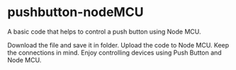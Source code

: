# pushbutton-nodeMCU
A basic code that helps to control a push button using Node MCU.

Download the file and save it in folder.
Upload the code to Node MCU. Keep the connections in mind.
Enjoy controlling devices using Push Button and Node MCU.

